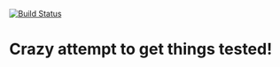 [![Build Status](https://travis-ci.org/jagreehal/event-testing-dom-to-node.svg?branch=master)](https://travis-ci.org/jagreehal/event-testing-dom-to-node)
# Crazy attempt to get things tested!

